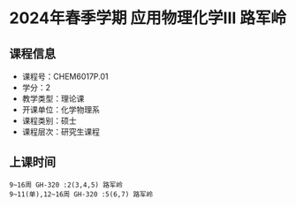 # 2024年春季学期 应用物理化学III 路军岭






## 课程信息

- 课程号：CHEM6017P.01
- 学分：2
- 教学类型：理论课
- 开课单位：化学物理系
- 课程类别：硕士
- 课程层次：研究生课程

## 上课时间

```
9~16周 GH-320 :2(3,4,5) 路军岭
9~11(单),12~16周 GH-320 :5(6,7) 路军岭
```

